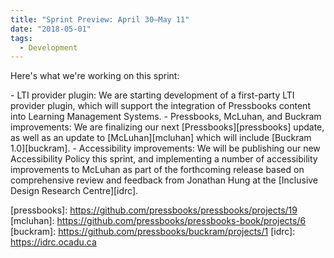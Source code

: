 ```yaml
---
title: "Sprint Preview: April 30–May 11"
date: "2018-05-01"
tags: 
  - Development
---
```


Here's what we're working on this sprint:

\- LTI provider plugin: We are starting development of a first-party LTI provider plugin, which will support the integration of Pressbooks content into Learning Management Systems. - Pressbooks, McLuhan, and Buckram improvements: We are finalizing our next [Pressbooks][pressbooks] update, as well as an update to [McLuhan][mcluhan] which will include [Buckram 1.0][buckram]. - Accessibility improvements: We will be publishing our new Accessibility Policy this sprint, and implementing a number of accessibility improvements to McLuhan as part of the forthcoming release based on comprehensive review and feedback from Jonathan Hung at the [Inclusive Design Research Centre][idrc].

[pressbooks]: https://github.com/pressbooks/pressbooks/projects/19 [mcluhan]: https://github.com/pressbooks/pressbooks-book/projects/6 [buckram]: https://github.com/pressbooks/buckram/projects/1 [idrc]: https://idrc.ocadu.ca
